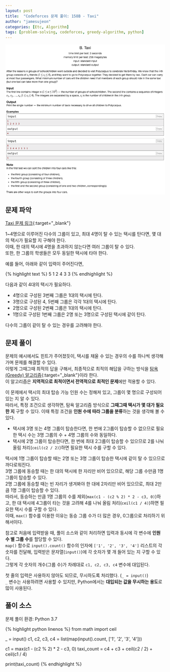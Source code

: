 ```yaml
---
layout: post
title:  "Codeforces 문제 풀이: 158B - Taxi"
author: "jamesujeon"
categories: [Etc, Algorithm]
tags: [problem-solving, codeforces, greedy-algorithm, python]
---
```


![158B - Taxi](assets/codeforces_158b_taxi.png "158B - Taxi")

## 문제 파악

[Taxi 문제 링크](http://codeforces.com/problemset/problem/158/B){:target="_blank"}

1~4명으로 이루어진 다수의 그룹이 있고, 최대 4명이 탈 수 있는 택시를 탄다면, 몇 대의 택시가 필요할 지 구해야 한다.  
이때, 한 대의 택시에 4명을 초과하지 않는다면 여러 그룹이 탈 수 있다.  
또한, 한 그룹의 학생들은 모두 동일한 택시에 타야 한다.

예를 들어, 아래와 같이 입력이 주어진다면,

{% highlight text %}
5
1 2 4 3 3
{% endhighlight %}

다음과 같이 4대의 택시가 필요하다.

- 4명으로 구성된 3번째 그룹은 1대의 택시에 탄다.
- 3명으로 구성된 4, 5번째 그룹은 각각 1대의 택시에 탄다.
- 2명으로 구성된 2번째 그룹은 1대의 택시에 탄다.
- 1명으로 구성된 1번째 그룹은 2명 또는 3명으로 구성된 택시에 같이 탄다.

다수의 그룹이 같이 탈 수 있는 경우를 고려해야 한다.

## 문제 풀이

문제의 예시에서도 힌트가 주어졌듯이, 택시를 채울 수 있는 경우의 수를 하나씩 생각해가며 문제를 해결할 수 있다.  
이렇게 그때그때 최적의 답을 구해서, 최종적으로 최적의 해답을 구하는 방식을 [탐욕(Greedy) 알고리즘][탐욕 알고리즘]{:target="_blank"}이라 한다.  
이 알고리즘은 **지역적으로 최적이면서 전역적으로 최적인 문제**에만 적용할 수 있다.

이 문제에서 택시의 최대 탑승 가능 인원 수는 정해져 있고, 그룹이 몇 명으로 구성되어 있는 지 알 수 있다.  
따라서, 특정 조건으로 생각하면, 탐욕 알고리즘 방식으로 **그때그때 택시가 몇 대가 필요한 지** 구할 수 있다.
이때 특정 조건을 **인원 수에 따라 그룹을 분류**하는 것을 생각해 볼 수 있다.

- 택시에 3명 또는 4명 그룹이 탑승한다면, 한 번에 2그룹이 탑승할 수 없으므로 필요한 택시 수는 3명 그룹의 수 + 4명 그룹의 수와 동일하다.
- 택시에 2명 그룹이 탑승한다면, 한 번에 최대 2그룹이 탑승할 수 있으므로 2를 나눠 올림 처리(`ceil(c2 / 2)`)하면 필요한 택시 수를 구할 수 있다.

택시에 1명 그룹이 탑승할 때는 2명 또는 3명 그룹이 탑승한 택시에 같이 탈 수 있으므로 까다로워진다.  
3명 그룹에 동승할 때는 한 대의 택시에 한 자리만 비어 있으므로, 해당 그룹 수만큼 1명 그룹이 탑승할 수 있다.  
2명 그룹에 동승할 때는 빈 자리가 생겨봐야 한 대에 2자리만 비어 있으므로, 최대 2만큼 1명 그룹이 탑승할 수 있다.  
따라서, 동승하는 만큼 1명 그룹의 수를 제외(`max(c1 - (c2 % 2) * 2 - c3, 0)`)하고, 한 대 택시에 4그룹이 타는 것을 고려해 4를 나눠 올림 처리(`ceil(c1 / 4)`)하면 필요한 택시 수를 구할 수 있다.  
이때, `max()` 함수를 이용한 이유는 동승 그룹 수가 더 많은 경우, 0그룹으로 처리하기 위해서이다.

참고로 처음에 입력받을 때, 풀이 소스와 같이 처리하면 입력과 동시에 각 변수에 **인원 수 별 그룹 수**를 할당할 수 있다.  
`map()` 함수로 `input().count()` 함수의 인자에 `['1', '2', '3', '4']` 리스트의 각 숫자를 전달해, 입력받은 문자열(`input()`)에 각 숫자가 몇 개 들어 있는 지 구할 수 있다.  
그렇게 각 숫자의 개수(그룹 수)가 차례대로 `c1, c2, c3, c4` 변수에 대입된다.

첫 줄의 입력은 사용하지 않아도 되므로, 무시하도록 처리했다. (`_ = input()`)  
`_` 변수는 사용하려면 사용할 수 있지만, Python에서는 **대입되는 값을 무시하는 용도**로 많이 사용된다.

## 풀이 소스

문제 풀이 환경: Python 3.7

{% highlight python linenos %}
from math import ceil

_ = input()
c1, c2, c3, c4 = list(map(input().count, ['1', '2', '3', '4']))

c1 = max(c1 - (c2 % 2) * 2 - c3, 0)
taxi_count = c4 + c3 + ceil(c2 / 2) + ceil(c1 / 4)

print(taxi_count)
{% endhighlight %}

[탐욕 알고리즘]: https://en.wikipedia.org/wiki/Greedy_algorithm

